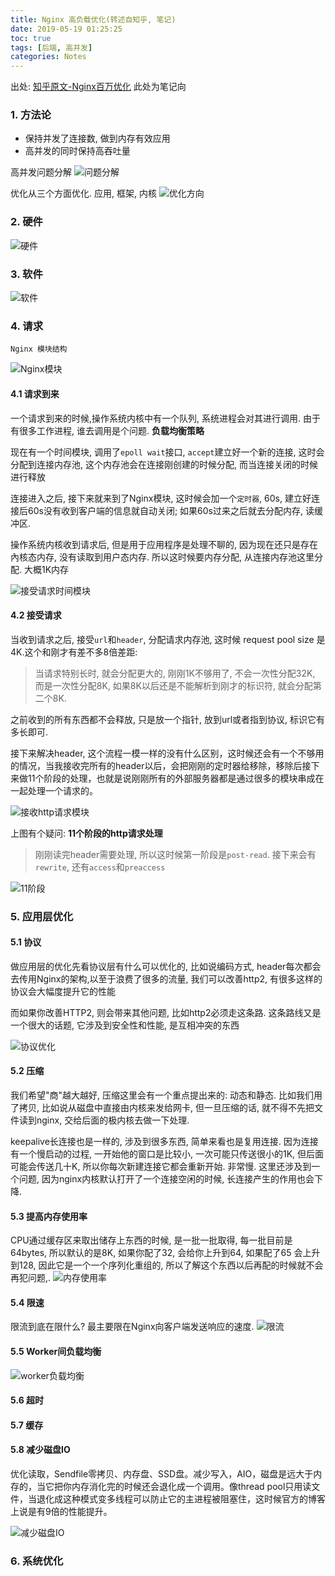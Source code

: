 ```yaml
---
title: Nginx 高负载优化(转述自知乎, 笔记)
date: 2019-05-19 01:25:25
toc: true
tags: [后端, 高并发]
categories: Notes
---
```


出处: [知乎原文-Nginx百万优化](https://zhuanlan.zhihu.com/p/49415781)
此处为笔记向

### 1. 方法论

* 保持并发了连接数, 做到内存有效应用
* 高并发的同时保持高吞吐量

<!-- more -->
高并发问题分解
![问题分解](nginx.jpg)

优化从三个方面优化. 应用, 框架, 内核
![优化方向](nginx2.jpg)

### 2. 硬件

![硬件](nginx4.jpg)

### 3. 软件

![软件](nginx3.jpg)

### 4. 请求

    Nginx 模块结构
![Nginx模块](nginx5.jpg)

#### 4.1 请求到来

一个请求到来的时候,操作系统内核中有一个队列, 系统进程会对其进行调用. 由于有很多工作进程, 谁去调用是个问题. **负载均衡策略**

现在有一个时间模块, 调用了`epoll wait`接口, `accept`建立好一个新的连接, 这时会分配到连接内存池, 这个内存池会在连接刚创建的时候分配, 而当连接关闭的时候进行释放

连接进入之后, 接下来就来到了Nginx模块, 这时候会加一个`定时器`, 60s, 建立好连接后60s没有收到客户端的信息就自动关闭; 如果60s过来之后就去分配内存, 读缓冲区.

操作系统内核收到请求后, 但是用于应用程序是处理不聊的, 因为现在还只是存在內核态内存, 没有读取到用户态内存. 所以这时候要内存分配, 从连接内存池这里分配. 大概1K内存

![接受请求时间模块](nginx6.jpg)

#### 4.2 接受请求

当收到请求之后, 接受`url`和`header`, 分配请求内存池, 这时候 request pool size 是4K.这个和刚才有差不多8倍差距:

> 当请求特别长时, 就会分配更大的, 刚刚1K不够用了, 不会一次性分配32K, 而是一次性分配8K, 如果8K以后还是不能解析到刚才的标识符, 就会分配第二个8K.

之前收到的所有东西都不会释放, 只是放一个指针, 放到url或者指到协议, 标识它有多长即可.

接下来解决header, 这个流程一模一样的没有什么区别，这时候还会有一个不够用的情况，当我接收完所有的header以后，会把刚刚的定时器给移除，移除后接下来做11个阶段的处理，也就是说刚刚所有的外部服务器都是通过很多的模块串成在一起处理一个请求的。

![接收http请求模块](nginx7.jpg)

上图有个疑问: **11个阶段的http请求处理**

> 刚刚读完header需要处理, 所以这时候第一阶段是`post-read`. 接下来会有`rewrite`, 还有`access`和`preaccess`

![11阶段](nginx8.jpg)

### 5. 应用层优化

#### 5.1 协议

做应用层的优化先看协议层有什么可以优化的, 比如说编码方式, header每次都会去传用Nginx的架构,以至于浪费了很多的流量, 我们可以改善http2, 有很多这样的协议会大幅度提升它的性能

而如果你改善HTTP2, 则会带来其他问题, 比如http2必须走这条路. 这条路线又是一个很大的话题, 它涉及到安全性和性能, 是互相冲突的东西

![协议优化](nginx9.jpg)

#### 5.2 压缩

我们希望"商"越大越好, 压缩这里会有一个重点提出来的: 动态和静态. 比如我们用了拷贝, 比如说从磁盘中直接由内核来发给网卡, 但一旦压缩的话, 就不得不先把文件读到nginx, 交给后面的极内核去做一下处理.

keepalive长连接也是一样的, 涉及到很多东西, 简单来看也是复用连接. 因为连接有一个慢启动的过程, 一开始他的窗口是比较小, 一次可能只传送很小的1K, 但后面可能会传送几十K, 所以你每次新建连接它都会重新开始. 非常慢.
这里还涉及到一个问题, 因为nginx内核默认打开了一个连接空闲的时候, 长连接产生的作用也会下降.

#### 5.3 提高内存使用率

CPU通过缓存区来取出储存上东西的时候, 是一批一批取得, 每一批目前是64bytes, 所以默认的是8K, 如果你配了32, 会给你上升到64, 如果配了65 会上升到128, 因此它是一个一个序列化重组的, 所以了解这个东西以后再配的时候就不会再犯问题,.
![内存使用率](nginx10.jpg)

#### 5.4 限速

限流到底在限什么? 最主要限在Nginx向客户端发送响应的速度.
![限流](nginx11.jpg)

#### 5.5 Worker间负载均衡

![worker负载均衡](nginx12.jpg)

#### 5.6 超时

#### 5.7 缓存

#### 5.8 减少磁盘IO

优化读取，Sendfile零拷贝、内存盘、SSD盘。减少写入，AIO，磁盘是远大于内存的，当它把你内存消化完的时候还会退化成一个调用。像thread pool只用读文件，当退化成这种模式变多线程可以防止它的主进程被阻塞住，这时候官方的博客上说是有9倍的性能提升。

![减少磁盘IO](nginx13.jpg)

### 6. 系统优化